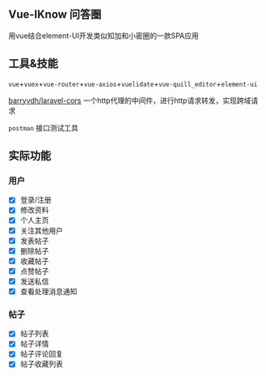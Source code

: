 ## Vue-IKnow 问答圈
用vue结合element-UI开发类似知加和小密圈的一款SPA应用

## 工具&技能

`vue`+`vuex`+`vue-router`+`vue-axios`+`vuelidate`+`vue-quill_editor`+`element-ui`

[barryvdh/laravel-cors](https://github.com/barryvdh/laravel-cors) 一个http代理的中间件，进行http请求转发，实现跨域请求

`postman` 接口测试工具

## 实际功能

### 用户
- [x] 登录/注册
- [x] 修改资料
- [x] 个人主页
- [x] 关注其他用户
- [x] 发表帖子
- [x] 删除帖子
- [x] 收藏帖子
- [x] 点赞帖子
- [x] 发送私信
- [x] 查看处理消息通知

### 帖子
- [x] 帖子列表
- [x] 帖子详情
- [x] 帖子评论回复
- [x] 帖子收藏列表
